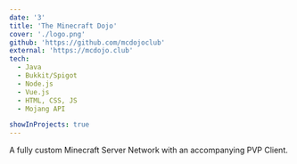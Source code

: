 ```yaml
---
date: '3'
title: 'The Minecraft Dojo'
cover: './logo.png'
github: 'https://github.com/mcdojoclub'
external: 'https://mcdojo.club'
tech:
  - Java
  - Bukkit/Spigot
  - Node.js
  - Vue.js
  - HTML, CSS, JS
  - Mojang API

showInProjects: true
---
```


A fully custom Minecraft Server Network with an accompanying PVP Client.
